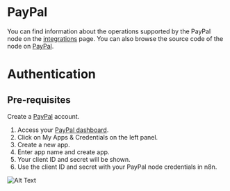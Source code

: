 # PayPal
You can find information about the operations supported by the PayPal node on the [integrations](https://n8n.io/integrations/n8n-nodes-base.payPal) page. You can also browse the source code of the node on [PayPal](https://github.com/n8n-io/n8n/tree/master/packages/nodes-base/nodes/PayPal).

# Authentication

## Pre-requisites

Create a [PayPal](https://paypal.com/) account.

1. Access your [PayPal dashboard](https://developer.paypal.com/developer/applications/).
2. Click on My Apps & Credentials on the left panel.
3. Create a new app.
4. Enter app name and create app.
5. Your client ID and secret will be shown.
6. Use the client ID and secret with your PayPal node credentials in n8n.

![Alt Text](https://i.imgur.com/qe5ihua.gif)




